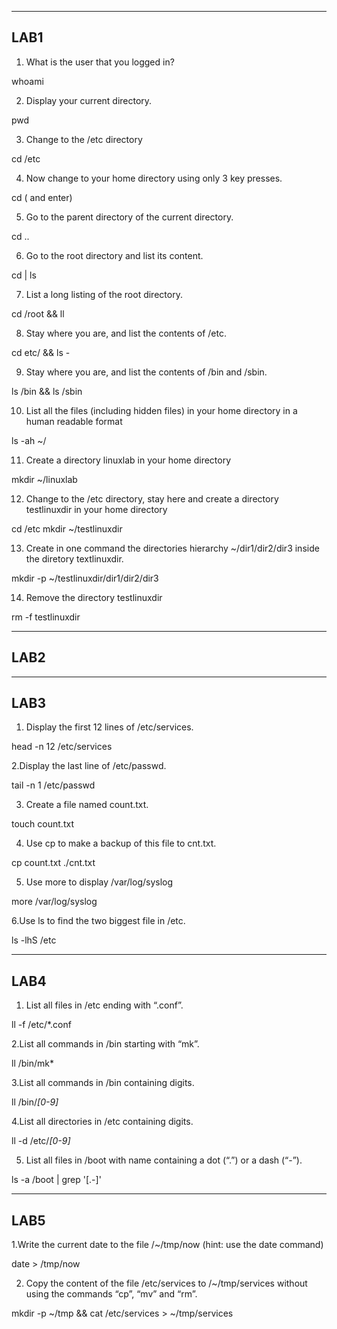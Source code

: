 ---------------------------------------------------------------------------------------------------------------------
LAB1
---------------------------------------------------------------------------------------------------------------------
1. What is the user that you logged in?

whoami

2. Display your current directory.

pwd

3. Change to the /etc directory

cd /etc

4. Now change to your home directory using only 3 key presses.

cd ( and enter)

5. Go to the parent directory of the current directory.

cd ..

6. Go to the root directory and list its content.

cd | ls

7. List a long listing of the root directory.

cd /root && ll

8. Stay where you are, and list the contents of /etc.

cd etc/ && ls -

9. Stay where you are, and list the contents of /bin and /sbin.

ls /bin && ls /sbin

10. List all the files (including hidden files) in your home directory in a human readable format

ls -ah ~/

11. Create a directory linuxlab in your home directory

mkdir ~/linuxlab

12. Change to the /etc directory, stay here and create a directory testlinuxdir in your home directory

cd /etc
mkdir ~/testlinuxdir

13. Create in one command the directories hierarchy ~/dir1/dir2/dir3 inside the diretory textlinuxdir.

mkdir -p ~/testlinuxdir/dir1/dir2/dir3

14. Remove the directory testlinuxdir

rm -f testlinuxdir

---------------------------------------------------------------------------------------------------------------------
LAB2
---------------------------------------------------------------------------------------------------------------------

---------------------------------------------------------------------------------------------------------------------
LAB3
---------------------------------------------------------------------------------------------------------------------
1. Display the first 12 lines of /etc/services.

 head -n 12 /etc/services

2.Display the last line of /etc/passwd.

tail -n 1 /etc/passwd

3. Create a file named count.txt.

touch count.txt

4. Use cp to make a backup of this file to cnt.txt.
   
cp count.txt ./cnt.txt

5. Use more to display /var/log/syslog
   
 more /var/log/syslog
 
6.Use ls to find the two biggest file in /etc.

ls -lhS /etc

---------------------------------------------------------------------------------------------------------------------
LAB4
---------------------------------------------------------------------------------------------------------------------
1. List all files in /etc ending with “.conf”.

ll -f /etc/*.conf

2.List all commands in /bin starting with “mk”.

ll /bin/mk*

3.List all commands in /bin containing digits.

ll /bin/*[0-9]*

4.List all directories in /etc containing digits.

ll -d /etc/*[0-9]*

5. List all files in /boot with name containing a dot (“.”) or a dash (“-”).

 ls -a /boot | grep '[.-]'

---------------------------------------------------------------------------------------------------------------------
LAB5
---------------------------------------------------------------------------------------------------------------------
1.Write the current date to the file /~/tmp/now (hint: use the date command)

date > /tmp/now

2. Copy the content of the file /etc/services to /~/tmp/services without using the commands “cp”, “mv” and “rm”.

mkdir -p ~/tmp && cat /etc/services > ~/tmp/services
